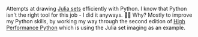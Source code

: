 Attempts at drawing [Julia sets][Julia] efficiently with Python. I know that Python isn't the right tool for this job - I did it anyways. 😵‍💫 Why? Mostly to improve my Python skills, by working my way through the second edition of [High Performance Python][HPP] which is using the Julia set imaging as an example. 

 [Julia]:https://en.wikipedia.org/wiki/Julia_set
 [HPP]:https://www.oreilly.com/library/view/high-performance-python/9781492055013/
